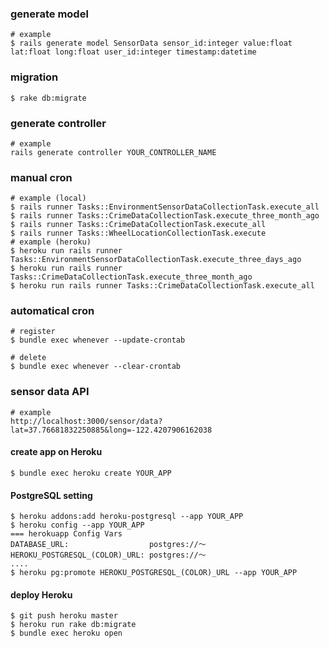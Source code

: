 ### generate model
```
# example
$ rails generate model SensorData sensor_id:integer value:float lat:float long:float user_id:integer timestamp:datetime
```

### migration
```
$ rake db:migrate
```

### generate controller
```
# example
rails generate controller YOUR_CONTROLLER_NAME
```

### manual cron
```
# example (local)
$ rails runner Tasks::EnvironmentSensorDataCollectionTask.execute_all
$ rails runner Tasks::CrimeDataCollectionTask.execute_three_month_ago
$ rails runner Tasks::CrimeDataCollectionTask.execute_all
$ rails runner Tasks::WheelLocationCollectionTask.execute
# example (heroku)
$ heroku run rails runner Tasks::EnvironmentSensorDataCollectionTask.execute_three_days_ago
$ heroku run rails runner Tasks::CrimeDataCollectionTask.execute_three_month_ago
$ heroku run rails runner Tasks::CrimeDataCollectionTask.execute_all
```

### automatical cron
```
# register
$ bundle exec whenever --update-crontab

# delete
$ bundle exec whenever --clear-crontab
```

### sensor data API
```
# example
http://localhost:3000/sensor/data?lat=37.76681832250885&long=-122.4207906162038
```

#### create app on Heroku
```
$ bundle exec heroku create YOUR_APP
```

#### PostgreSQL setting
```
$ heroku addons:add heroku-postgresql --app YOUR_APP
$ heroku config --app YOUR_APP
=== herokuapp Config Vars
DATABASE_URL:                  postgres://〜
HEROKU_POSTGRESQL_(COLOR)_URL: postgres://〜
....
$ heroku pg:promote HEROKU_POSTGRESQL_(COLOR)_URL --app YOUR_APP
```

#### deploy Heroku
```
$ git push heroku master
$ heroku run rake db:migrate
$ bundle exec heroku open
```
